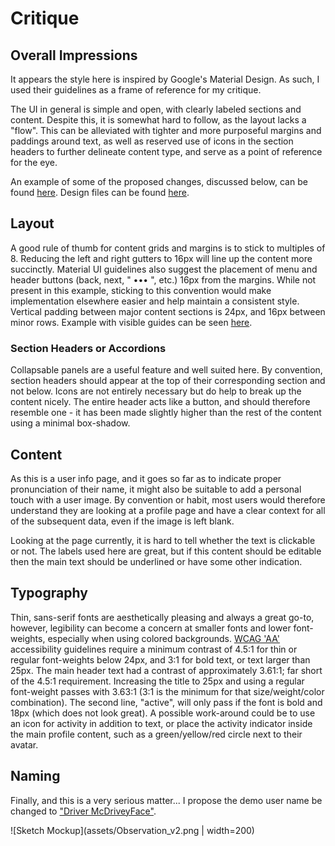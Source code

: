 # Critique

## Overall Impressions

It appears the style here is inspired by Google's Material Design. As such, I used their guidelines as a frame of reference for my critique.

The UI in general is simple and open, with clearly labeled sections and content. Despite this, it is somewhat hard to follow, as the layout lacks a "flow". This can be alleviated with tighter and more purposeful margins and paddings around text, as well as reserved use of icons in the section headers to further delineate content type, and serve as a point of reference for the eye.

An example of some of the proposed changes, discussed below, can be found [here](assets/Observation_v2.png). Design files can be found [here](assets/sally.sketch).

## Layout

A good rule of thumb for content grids and margins is to stick to multiples of 8. Reducing the left and right gutters to 16px will line up the content more succinctly. Material UI guidelines also suggest the placement of menu and header buttons (back, next, " ••• ", etc.) 16px from the margins. While not present in this example, sticking to this convention would make implementation elsewhere easier and help maintain a consistent style.
Vertical padding between major content sections is 24px, and 16px between minor rows. Example with visible guides can be seen [here](assets/Observation_v2_guides.png).

### Section Headers or Accordions

Collapsable panels are a useful feature and well suited here. By convention,  section headers should appear at the top of their corresponding section and not below. Icons are not entirely necessary but do help to break up the content nicely. The entire header acts like a button, and should therefore resemble one - it has been made slightly higher than the rest of the content using a minimal box-shadow.

## Content

As this is a user info page, and it goes so far as to indicate proper pronunciation of their name, it might also be suitable to add a personal touch with a user image. By convention or habit, most users would therefore understand they are looking at a profile page and have a clear context for all of the subsequent data, even if the image is left blank.

Looking at the page currently, it is hard to tell whether the text is clickable or not. The labels used here are great, but if this content should be editable then the main text should be underlined or have some other indication.

## Typography

Thin, sans-serif fonts are aesthetically pleasing and always a great go-to, however, legibility can become a concern at smaller fonts and lower font-weights, especially when using colored backgrounds. [WCAG 'AA'](https://www.w3.org/TR/UNDERSTANDING-WCAG20/visual-audio-contrast-contrast.html) accessibility guidelines require a minimum contrast of 4.5:1 for thin or regular font-weights below 24px, and 3:1 for bold text, or text larger than 25px. The main header text had a contrast of approximately 3.61:1; far short of the 4.5:1 requirement. Increasing the title to 25px and using a regular font-weight passes with 3.63:1 (3:1 is the minimum for that size/weight/color combination). The second line, "active", will only pass if the font is bold and 18px (which does not look great). A possible work-around could be to use an icon for activity in addition to text, or place the activity indicator inside the main profile content, such as a green/yellow/red circle next to their avatar.

## Naming

Finally, and this is a very serious matter... I propose the demo user name be changed to ["Driver McDriveyFace"](https://www.nytimes.com/2016/03/22/world/europe/boaty-mcboatface-what-you-get-when-you-let-the-internet-decide.html).


![Sketch Mockup](assets/Observation_v2.png | width=200)
